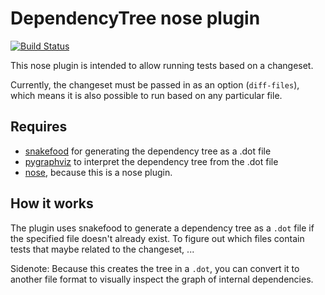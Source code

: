 # DependencyTree nose plugin
[![Build Status](https://travis-ci.org/clytwynec/dependency_tree.svg?branch=master)](https://travis-ci.org/clytwynec/dependency_tree)

This nose plugin is intended to allow running tests based on a changeset.

Currently, the changeset must be passed in as an option (`diff-files`), which means it is also possible to run based on any particular file.


## Requires

* [snakefood](http://furius.ca/snakefood/) for generating the dependency tree as a .dot file
* [pygraphviz](https://pygraphviz.github.io/) to interpret the dependency tree from the .dot file
* [nose](http://nose.readthedocs.org/), because this is a nose plugin.


## How it works

The plugin uses snakefood to generate a dependency tree as a `.dot` file if the specified file doesn't already exist. To figure out which files contain tests that maybe related to the changeset, ...

Sidenote: Because this creates the tree in a `.dot`, you can convert it to another file format to visually inspect the graph of internal dependencies.


